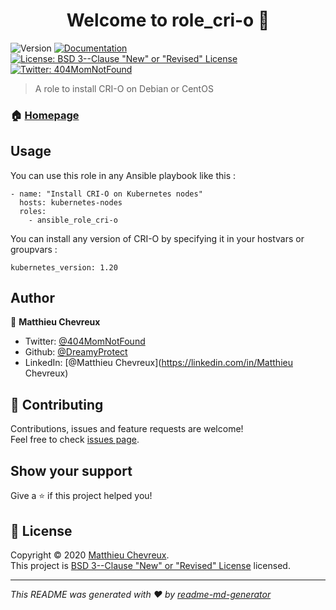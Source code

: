 <h1 align="center">Welcome to role_cri-o 👋</h1>
<p>
  <img alt="Version" src="https://img.shields.io/badge/version-0.1.0-blue.svg?cacheSeconds=2592000" />
  <a href="https://github.com/DreamyProtect/ansible_role_cri-o/blob/main/README.md" target="_blank">
    <img alt="Documentation" src="https://img.shields.io/badge/documentation-yes-brightgreen.svg" />
  </a>
  <a href="https://github.com/DreamyProtect/ansible_role_cri-o/blob/main/LICENSE" target="_blank">
    <img alt="License: BSD 3--Clause &#34;New&#34; or &#34;Revised&#34; License" src="https://img.shields.io/badge/License-BSD 3--Clause &#34;New&#34; or &#34;Revised&#34; License-yellow.svg" />
  </a>
  <a href="https://twitter.com/404MomNotFound" target="_blank">
    <img alt="Twitter: 404MomNotFound" src="https://img.shields.io/twitter/follow/404MomNotFound.svg?style=social" />
  </a>
</p>

> A role to install CRI-O on Debian or CentOS

### 🏠 [Homepage](https://github.com/DreamyProtect/ansible_role_cri-o)

## Usage

You can use this role in any Ansible playbook like this :

```
- name: "Install CRI-O on Kubernetes nodes"
  hosts: kubernetes-nodes
  roles: 
    - ansible_role_cri-o
```

You can install any version of CRI-O by specifying it in your hostvars or groupvars :

```
kubernetes_version: 1.20
```

## Author

👤 **Matthieu Chevreux**

* Twitter: [@404MomNotFound](https://twitter.com/404MomNotFound)
* Github: [@DreamyProtect](https://github.com/DreamyProtect)
* LinkedIn: [@Matthieu Chevreux](https://linkedin.com/in/Matthieu Chevreux)

## 🤝 Contributing

Contributions, issues and feature requests are welcome!<br />Feel free to check [issues page](https://github.com/DreamyProtect/ansible_role_cri-o/issues). 

## Show your support

Give a ⭐️ if this project helped you!

## 📝 License

Copyright © 2020 [Matthieu Chevreux](https://github.com/DreamyProtect).<br />
This project is [BSD 3--Clause &#34;New&#34; or &#34;Revised&#34; License](https://github.com/DreamyProtect/ansible_role_cri-o/blob/main/LICENSE) licensed.

***
_This README was generated with ❤️ by [readme-md-generator](https://github.com/kefranabg/readme-md-generator)_
